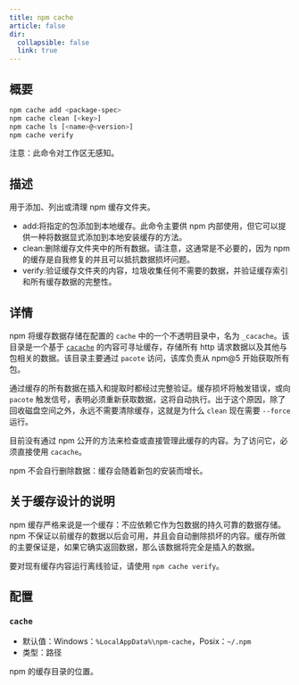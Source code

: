 ```yaml
---
title: npm cache
article: false
dir:
  collapsible: false
  link: true
---
```


## 概要

```bash
npm cache add <package-spec>
npm cache clean [<key>]
npm cache ls [<name>@<version>]
npm cache verify
```

注意：此命令对工作区无感知。

## 描述

用于添加、列出或清理 npm 缓存文件夹。

- add:将指定的包添加到本地缓存。此命令主要供 npm 内部使用，但它可以提供一种将数据显式添加到本地安装缓存的方法。
- clean:删除缓存文件夹中的所有数据。请注意，这通常是不必要的，因为 npm 的缓存是自我修复的并且可以抵抗数据损坏问题。
- verify:验证缓存文件夹的内容，垃圾收集任何不需要的数据，并验证缓存索引和所有缓存数据的完整性。

## 详情

npm 将缓存数据存储在配置的 `cache` 中的一个不透明目录中，名为 `_cacache`。该目录是一个基于 [`cacache`](http://npm.im/cacache) 的内容可寻址缓存，存储所有 http 请求数据以及其他与包相关的数据。该目录主要通过 `pacote` 访问，该库负责从 npm@5 开始获取所有包。

通过缓存的所有数据在插入和提取时都经过完整验证。缓存损坏将触发错误，或向 `pacote` 触发信号，表明必须重新获取数据，这将自动执行。出于这个原因，除了回收磁盘空间之外，永远不需要清除缓存，这就是为什么 `clean` 现在需要 `--force` 运行。

目前没有通过 npm 公开的方法来检查或直接管理此缓存的内容。为了访问它，必须直接使用 `cacache`。

npm 不会自行删除数据：缓存会随着新包的安装而增长。

## 关于缓存设计的说明

npm 缓存严格来说是一个缓存：不应依赖它作为包数据的持久可靠的数据存储。npm 不保证以前缓存的数据以后会可用，并且会自动删除损坏的内容。缓存所做的主要保证是，如果它确实返回数据，那么该数据将完全是插入的数据。

要对现有缓存内容运行离线验证，请使用 `npm cache verify`。

## 配置

### `cache`

- 默认值：Windows：`%LocalAppData%\npm-cache`，Posix：`~/.npm`
- 类型：路径

npm 的缓存目录的位置。
